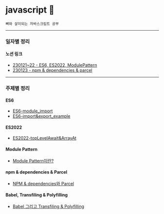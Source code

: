 # javascript 🌱

```
뼈와 살이되는 자바스크립트 공부
```

---

### 일자별 정리

#### 노션 링크

- [230121~22 - ES6, ES2022, ModulePattern](https://dusunax.notion.site/part-3-1433b3153d4f473f8944bbfae87839b6)
- [230123 - npm & dependencies & parcel](https://dusunax.notion.site/part-4-5660e8240227452d84eed2b87e05950a)

---

### 주제별 정리

#### ES6

- [ES6-module_import](https://github.com/dusunax/javascript/blob/main/docs/ES6-module_import.md)
- [ES6-import&export_example](https://github.com/dusunax/javascript/blob/main/docs/ES6-import%26export_example.md)

#### ES2022

- [ES2022-topLevelAwait&ArrayAt](https://github.com/dusunax/javascript/blob/main/docs/ES2022-topLevelAwait%26ArrayAt.md)

#### Module Pattern

- [Module Pattern이란?](https://github.com/dusunax/javascript/blob/main/docs/ModulePattern.md)

#### npm & dependencies & Parcel

- [NPM & dependencies와 Parcel](https://github.com/dusunax/javascript/blob/main/docs/npm%26dependency.md)

#### Babel, Transfiling & Polyfilling

- [Babel 그리고 Transfiling & Polyfilling](https://github.com/dusunax/javascript/blob/main/docs/npm%26dependency.md)
